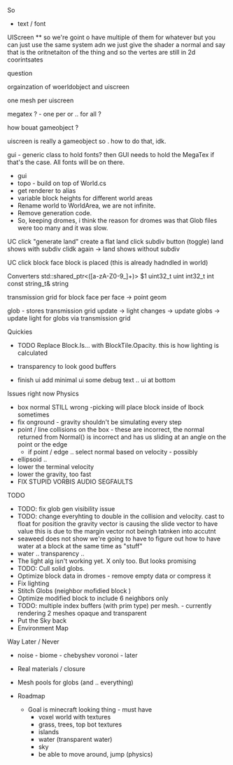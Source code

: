 ﻿So
* text / font

UIScreen ** 
so we're goint o have multiple of them 
for whatever
but you can just use the same system
adn we just give the shader a normal and say that is the oritnetaiton of the thing
and so the vertes are still in 2d coorintsates

question

orgainzation of woerldobject and uiscreen

one mesh per uiscreen

megatex ? - one per or .. for all ? 

how bouat gameobject ?

uiscreen is really a gameobject so .
how to do that, idk.

gui - generic class to hold fonts?
then GUI needs to hold the MegaTex if that's the case. All fonts will be on there. 


* gui
* topo - build on top of World.cs
* get renderer to alias
* variable block heights for different world areas
* Rename world to WorldArea, we are not infinite.
* Remove generation code.
* So, keeping dromes, i think the reason for dromes was that Glob files were too many and it was slow.


UC
click "generate land"
create a flat land
click subdiv button (toggle)
land shows with subdiv
clidk again -> land shows without subdiv

UC
click block face
block is placed (this is already hadndled in world)



Converters
std\:\:shared_ptr<([a-zA-Z0-9_]+)>    $1
uint32_t                              uint
int32_t                               int
const string_t&                       string

transmission grid for block face
per face -> point
geom 

glob - stores transmission grid
update -> light changes -> update globs -> update light for globs via transmission grid

Quickies
  * TODO
    Replace Block.Is... with BlockTile.Opacity. this is how lighting is calculated

  * transparency to look good
    buffers

  * finish ui add minimal ui
    some debug text .. 
    ui at bottom


Issues right now Physics
  * box normal  STILL wrong -picking will place block inside of lbock sometimes
  * fix onground - gravity shouldn't be simulating every step
  * point / line collisions on the box - these are incorrect, the normal returned from Normal() is incorrect and has us sliding at an angle on the point or the edge
    * if point / edge .. select normal based on velocity - possibly
  * ellipsoid ..
  * lower the terminal velocity
  * lower the gravity, too fast
  * FIX STUPID VORBIS AUDIO SEGFAULTS

TODO 
  * TODO: fix glob gen visibility issue
  * TODO: change everyhting to double in the collision and velocity. cast to float for position
    the gravity vector is causing the slide vector to have value this is due to the margin vector not beingh tatnken into accutnt
  * seaweed does not show we're going to have to figure out how to have water at a block at the same time as "stuff"
  * water .. transparency .. 
  * The light alg isn't working yet. X only too. But looks promising
  * TODO: Cull solid globs.
  * Optimize block data in dromes - remove empty data or compress it
  * Fix lighting
  * Stitch Globs (neighbor mofidied block )
  * Optimize modified block to include 6 neighbors only
  * TODO: multiple index buffers (with prim type) per mesh. - currently rendering 2 meshes opaque and transparent
  * Put the Sky back
  * Environment Map

Way Later  / Never

  * noise - biome - chebyshev voronoi - later
  * Real materials / closure
  * Mesh pools for globs (and .. everything)

* Roadmap
  * Goal is minecraft looking thing - must have
    * voxel world with textures
    * grass, trees, top bot textures
    * islands
    * water (transparent water)
    * sky
    * be able to move around, jump (physics)
